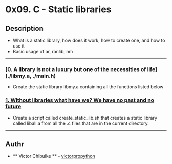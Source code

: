 # 0x09. C - Static libraries

## Description
* What is a static library, how does it work, how to create one, and how to use it
* Basic usage of ar, ranlib, nm
---

### [0. A library is not a luxury but one of the necessities of life](./libmy.a, ./main.h)
* Create the static library libmy.a containing all the functions listed below 

### [1. Without libraries what have we? We have no past and no future](./create_static_lib.sh)
 * Create a script called create_static_lib.sh that creates a static library called liball.a from all the .c files that are in the current directory.
---
## Authr
* ** Victor Chibuike ** - [victorpropython](htttps://github.com/victorpropython/)
